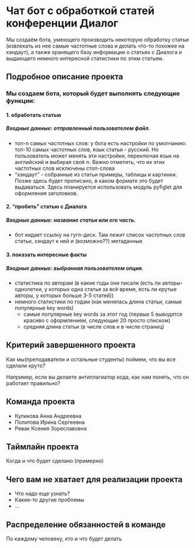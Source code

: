 # Чат бот с обработкой статей конференции Диалог
Мы создаём бота, умеющего производить некоторую обработку статьи (извлекать из нее самые частотные слова и делать что-то похожее на хэндаут), а также хранящего базу информации о статьях с Диалога и выдающего немного интересной статистики по этим статьям.

## Подробное описание проекта

### Мы создаем бота, который будет выполнять следующие функции:
#### 1. обработать статью  
##### Входные данные: отправленный пользователем файл.  
* топ-n самых частотных слов: у бота есть настройки по умолчанию: топ-10 самых частотных слов, язык статьи - русский. Но пользователь может менять эти настройки, переключая язык на английский и выбирая своё n. Важно отметить, что их этих частотных слов исключены стоп-слова
* “хэндаут” - собранные из статьи примеры, таблицы и картинки. Позже здесь будет прописано, в каком формате это будет выдаваться. Здесь планируется использовать модуль pyfiglet для оформления заголовков. 
#### 2. “пробить” статью с Диалога
##### Входные данные: название статьи или его часть.
* бот кидает ссылку на гугл-диск. Там лежит список частотных слов статьи, хэндаут к ней и (возможно??) метаданные
#### 3. показать интересные факты
##### Входные данные: выбранная пользователем опция.
* статистика по авторам (в какие годы они писали (есть ли авторы-однолетки, у которых одна статья за всё время, есть ли крутые авторы, у которых больше 3-5 статей))
* немного статистики по годам (как менялась длина статьи, самые популярные key words)
  * самые популярные key words за этот год (первые 5 выводятся красиво с оформлением, следующие 20 просто списком)
  * средняя длина статьи (в числе слов и в числе страниц)


## Критерий завершенного проекта

Как мы(преподаватели и остальные студенты) поймем, что вы все сделали круто?

Например, если вы делаете антиплагиатор кода, как нам понять, что он работает правильно?

## Команда проекта

- Куликова Анна Андреевна  
- Политова Ирина Сергеевна
- Ревак Ксения Зореславовна

## Таймлайн проекта

Когда и что будет сделано (примерно)

## Чего вам не хватает для реализации проекта

- Что надо еще узнать?
- Какие-то другие проблемы
- ...

## Распределение обязанностей в команде

По каждому человеку, кто и что будет делать
